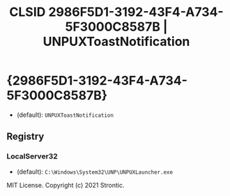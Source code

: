 ﻿---
title: "CLSID 2986F5D1-3192-43F4-A734-5F3000C8587B | UNPUXToastNotification"
excerpt: What is COM-Object CLSID 2986F5D1-3192-43F4-A734-5F3000C8587B?
---

# {2986F5D1-3192-43F4-A734-5F3000C8587B}

* (default): `UNPUXToastNotification`

## Registry


### LocalServer32

* (default): `C:\Windows\System32\UNP\UNPUXLauncher.exe`

MIT License. Copyright (c) 2021 Strontic.


